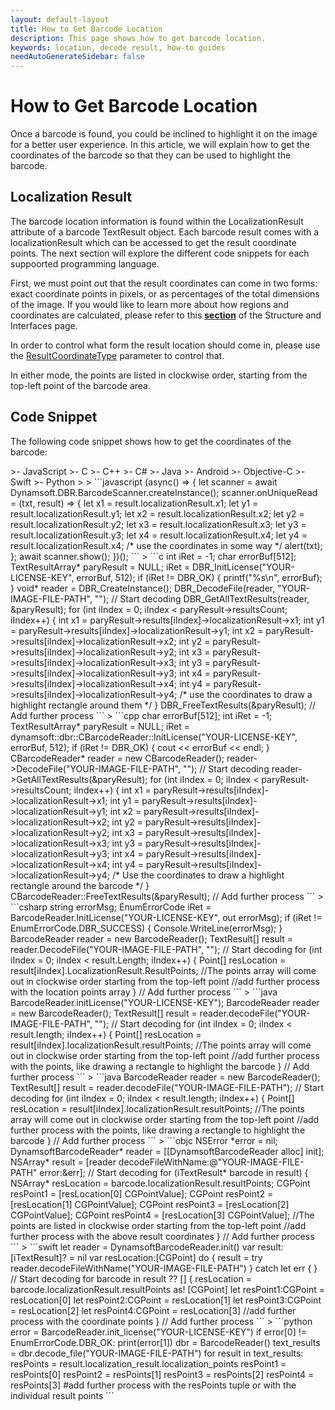 ```yaml
---
layout: default-layout
title: How to Get Barcode Location
description: This page shows how to get barcode location.
keywords: location, decode result, how-to guides
needAutoGenerateSidebar: false
---
```


# How to Get Barcode Location

Once a barcode is found, you could be inclined to highlight it on the image for a better user experience. In this article, we will explain how to get the coordinates of the barcode so that they can be used to highlight the barcode.

## Localization Result

The barcode location information is found within the LocalizationResult attribute of a barcode TextResult object. Each barcode result comes with a localizationResult which can be accessed to get the result coordinate points. The next section will explore the different code snippets for each suppoorted programming language.

First, we must point out that the result coordinates can come in two forms: exact coordinate points in pixels, or as percentages of the total dimensions of the image. If you would like to learn more about how regions and coordinates are calculated, please refer to this [**section**](../../parameters/structure-and-interfaces-of-parameters.md#regiondefinition-and-how-it-works) of the Structure and Interfaces page.

In order to control what form the result location should come in, please use the [ResultCoordinateType](../../parameters/reference/result-coordinate-type.md) parameter to control that.

In either mode, the points are listed in clockwise order, starting from the top-left point of the barcode area.

## Code Snippet

The following code snippet shows how to get the coordinates of the barcode:

<div class="sample-code-prefix template2"></div>
>- JavaScript
>- C
>- C++
>- C#
>- Java
>- Android
>- Objective-C
>- Swift
>- Python
>
>
```javascript
(async() => {
    let scanner = await Dynamsoft.DBR.BarcodeScanner.createInstance();
    scanner.onUniqueRead = (txt, result) => {
        let x1 = result.localizationResult.x1;
        let y1 = result.localizationResult.y1;
        let x2 = result.localizationResult.x2;
        let y2 = result.localizationResult.y2;
        let x3 = result.localizationResult.x3;
        let y3 = result.localizationResult.y3;
        let x4 = result.localizationResult.x4;
        let y4 = result.localizationResult.x4;
        /* use the coordinates in some way */ 
        alert(txt);
    };
    await scanner.show();
})();
```
>
```c
int iRet = -1;
char errorBuf[512];
TextResultArray* paryResult = NULL;
iRet = DBR_InitLicense("YOUR-LICENSE-KEY", errorBuf, 512);
if (iRet != DBR_OK)
{
    printf("%s\n", errorBuf);
}
void* reader = DBR_CreateInstance();
DBR_DecodeFile(reader, "YOUR-IMAGE-FILE-PATH", ""); // Start decoding
DBR_GetAllTextResults(reader, &paryResult);
for (int iIndex = 0; iIndex < paryResult->resultsCount; iIndex++)
{
    int x1 = paryResult->results[iIndex]->localizationResult->x1;
    int y1 = paryResult->results[iIndex]->localizationResult->y1;
    int x2 = paryResult->results[iIndex]->localizationResult->x2;
    int y2 = paryResult->results[iIndex]->localizationResult->y2;
    int x3 = paryResult->results[iIndex]->localizationResult->x3;
    int y3 = paryResult->results[iIndex]->localizationResult->y3;
    int x4 = paryResult->results[iIndex]->localizationResult->x4;
    int y4 = paryResult->results[iIndex]->localizationResult->y4;
    /* use the coordinates to draw a highlight rectangle around them */
}
DBR_FreeTextResults(&paryResult);
// Add further process
```
>
```cpp
char errorBuf[512];
int iRet = -1;
TextResultArray* paryResult = NULL;
iRet = dynamsoft::dbr::CBarcodeReader::InitLicense("YOUR-LICENSE-KEY", errorBuf, 512);
if (iRet != DBR_OK)
{
    cout << errorBuf << endl;
}
CBarcodeReader* reader = new CBarcodeReader();
reader->DecodeFile("YOUR-IMAGE-FILE-PATH", ""); // Start decoding
reader->GetAllTextResults(&paryResult);
for (int iIndex = 0; iIndex < paryResult->resultsCount; iIndex++)
{
    int x1 = paryResult->results[iIndex]->localizationResult->x1;
    int y1 = paryResult->results[iIndex]->localizationResult->y1;
    int x2 = paryResult->results[iIndex]->localizationResult->x2;
    int y2 = paryResult->results[iIndex]->localizationResult->y2;
    int x3 = paryResult->results[iIndex]->localizationResult->x3;
    int y3 = paryResult->results[iIndex]->localizationResult->y3;
    int x4 = paryResult->results[iIndex]->localizationResult->x4;
    int y4 = paryResult->results[iIndex]->localizationResult->y4;
    /* Use the coordinates to draw a highlight rectangle around the barcode */
}
CBarcodeReader::FreeTextResults(&paryResult);
// Add further process
```
>
```csharp
string errorMsg;
EnumErrorCode iRet = BarcodeReader.InitLicense("YOUR-LICENSE-KEY", out errorMsg);
if (iRet != EnumErrorCode.DBR_SUCCESS)
{
    Console.WriteLine(errorMsg);
}
BarcodeReader reader = new BarcodeReader();
TextResult[] result = reader.DecodeFile("YOUR-IMAGE-FILE-PATH", ""); // Start decoding
for (int iIndex = 0; iIndex < result.Length; iIndex++)
{
    Point[] resLocation = result[iIndex].LocalizationResult.ResultPoints;
    //The points array will come out in clockwise order starting from the top-left point
    //add further process with the location points array
}
// Add further process
```
>
```java
BarcodeReader.initLicense("YOUR-LICENSE-KEY");
BarcodeReader reader = new BarcodeReader();
TextResult[] result = reader.decodeFile("YOUR-IMAGE-FILE-PATH", ""); // Start decoding
for (int iIndex = 0; iIndex < result.length; iIndex++)
{
    Point[] resLocation = result[iIndex].localizationResult.resultPoints;
    //The points array will come out in clockwise order starting from the top-left point
    //add further process with the points, like drawing a rectangle to highlight the barcode
}
// Add further process
```
>
```java
BarcodeReader reader = new BarcodeReader();
TextResult[] result = reader.decodeFile("YOUR-IMAGE-FILE-PATH"); // Start decoding
for (int iIndex = 0; iIndex < result.length; iIndex++)
{
    Point[] resLocation = result[iIndex].localizationResult.resultPoints;
    //The points array will come out in clockwise order starting from the top-left point
    //add further process with the points, like drawing a rectangle to highlight the barcode
}
// Add further process
```
>
```objc
NSError *error = nil;
DynamsoftBarcodeReader* reader = [[DynamsoftBarcodeReader alloc] init];
NSArray<iTextResult*>* result = [reader decodeFileWithName:@"YOUR-IMAGE-FILE-PATH" error:&err]; // Start decoding
for (iTextResult* barcode in result)
{
    NSArray* resLocation = barcode.localizationResult.resultPoints;
    CGPoint resPoint1 = [resLocation[0] CGPointValue];
    CGPoint resPoint2 = [resLocation[1] CGPointValue];
    CGPoint resPoint3 = [resLocation[2] CGPointValue];
    CGPoint resPoint4 = [resLocation[3] CGPointValue];
    //The points are listed in clockwise order starting from the top-left point
    //add further process with the above result coordinates
}
// Add further process
```
>
```swift
let reader = DynamsoftBarcodeReader.init()
var result: [iTextResult]? = nil
var resLocation:[CGPoint]
do {
    result = try reader.decodeFileWithName("YOUR-IMAGE-FILE-PATH")
} catch let err {
} // Start decoding
for barcode in result ?? [] {
    resLocation = barcode.localizationResult.resultPoints as! [CGPoint]
    let resPoint1:CGPoint = resLocation[0]
    let resPoint2:CGPoint = resLocation[1]
    let resPoint3:CGPoint = resLocation[2]
    let resPoint4:CGPoint = resLocation[3]
    //add further process with the coordinate points
}
// Add further process
```
>
```python
error = BarcodeReader.init_license("YOUR-LICENSE-KEY")
if error[0] != EnumErrorCode.DBR_OK:
    print(error[1])
dbr = BarcodeReader()
text_results = dbr.decode_file("YOUR-IMAGE-FILE-PATH")
for result in text_results:
    resPoints = result.localization_result.localization_points
    resPoint1 = resPoints[0]
    resPoint2 = resPoints[1]
    resPoint3 = resPoints[2]
    resPoint4 = resPoints[3]
    #add further process with the resPoints tuple or with the individual result points
```